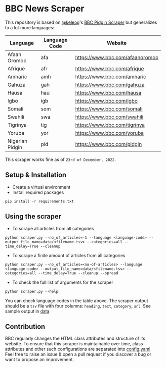 # BBC News Scraper
This repository is based on [@keleog](https://github.com/keleog/)'s [BBC Pidgin Scraper](https://github.com/keleog/bbc_pidgin_scraper) but generalizes to a lot more languages:

| Language | Language Code | Website |
|---------|--------------|--------|
| Afaan Oromoo | afa | https://www.bbc.com/afaanoromoo |
| Afrique | afr | https://www.bbc.com/afrique |
| Amharic | amh | https://www.bbc.com/amharic |
| Gahuza | gah | https://www.bbc.com/gahuza |
| Hausa | hau | https://www.bbc.com/hausa |
| Igbo | igb | https://www.bbc.com/igbo |
| Somali | som | https://www.bbc.com/somali |
| Swahili | swa | https://www.bbc.com/swahili |
| Tigrinya | tig | https://www.bbc.com/tigrinya |
| Yoruba | yor | https://www.bbc.com/yoruba |
| Nigerian Pidgin | pid | https://www.bbc.com/pidgin |

This scraper works fine as of `23rd of December, 2022`.

## Setup & Installation
- Create a virtual environment 
-  Install required packages
```
pip install -r requirements.txt
```

## Using the scraper
- To scrape all articles from all categories
```
python scraper.py --no_of_articles=-1 --language <language-code> --output_file_name=data/<filename.tsv> --categories=all --time_delay=True --cleanup
```
- To scrape a finite amount of articles from all categories
```
python scraper.py --no_of_articles=<no-of-articles> --language <language-code> --output_file_name=data/<filename.tsv> --categories=all --time_delay=True --cleanup --spread
```
- To check the full list of arguments for the scraper
```
python scraper.py --help
```

You can check language codes in the table above.
The scraper output should be a `tsv` file with four columns: `heading`, `text`, `category`, `url`. See sample output in [data](data/)

## Contribution
BBC regularly changes the HTML class attributes and structure of its website. To ensure that this scraper is maintainable over time, class attributes and other such configurations are separated into [config.yaml](config.yml).
Feel free to raise an issue & open a pull request if you discover a bug or want to propose an improvement.
